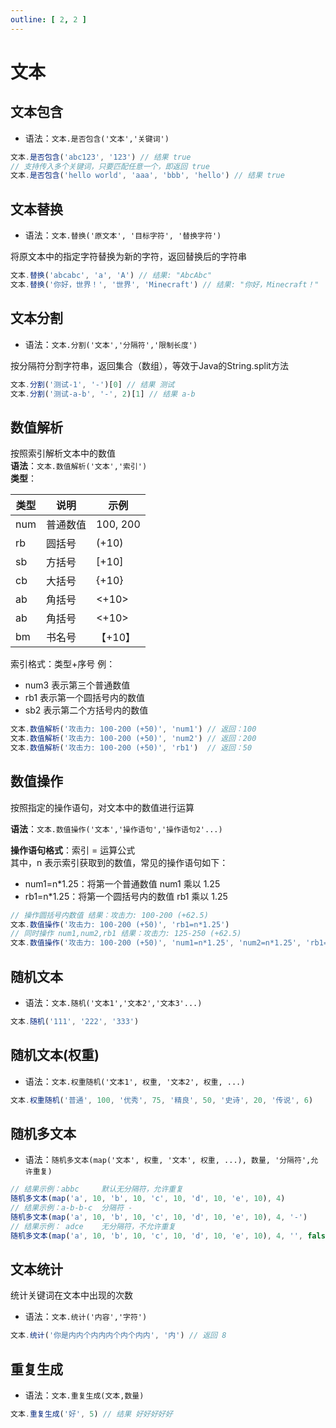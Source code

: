```yaml
---
outline: [ 2, 2 ]
---
```


# 文本

## 文本包含

- 语法：`文本.是否包含('文本','关键词')`

```javascript
文本.是否包含('abc123', '123') // 结果 true
// 支持传入多个关键词，只要匹配任意一个，即返回 true
文本.是否包含('hello world', 'aaa', 'bbb', 'hello') // 结果 true
```

## 文本替换

- 语法：`文本.替换('原文本', '目标字符', '替换字符')`

将原文本中的指定字符替换为新的字符，返回替换后的字符串

```javascript
文本.替换('abcabc', 'a', 'A') // 结果: "AbcAbc"
文本.替换('你好，世界！', '世界', 'Minecraft') // 结果: "你好，Minecraft！"

```

## 文本分割

- 语法：`文本.分割('文本','分隔符','限制长度')`

按分隔符分割字符串，返回集合（数组），等效于Java的String.split方法

```javascript
文本.分割('测试-1', '-')[0] // 结果 测试
文本.分割('测试-a-b', '-', 2)[1] // 结果 a-b
```

## 数值解析

按照索引解析文本中的数值  
**语法**：`文本.数值解析('文本','索引')`    
**类型**：

| 类型	 | 说明	   | 示例       |
|-----|-------|----------|
| num | 普通数值	 | 100, 200 |
| rb  | 圆括号		 | (+10)    |
| sb  | 方括号		 | [+10]    |
| cb  | 大括号		 | \{+10\}  |
| ab  | 角括号		 | <+10>    |
| ab  | 角括号		 | <+10>    |
| bm  | 书名号		 | 【+10】    |

索引格式：类型+序号 例：

- num3 表示第三个普通数值
- rb1 表示第一个圆括号内的数值
- sb2 表示第二个方括号内的数值

```javascript
文本.数值解析('攻击力: 100-200 (+50)', 'num1') // 返回：100
文本.数值解析('攻击力: 100-200 (+50)', 'num2') // 返回：200
文本.数值解析('攻击力: 100-200 (+50)', 'rb1')  // 返回：50
```

## 数值操作

按照指定的操作语句，对文本中的数值进行运算

**语法**：`文本.数值操作('文本','操作语句','操作语句2'...)`

**操作语句格式**：索引 = 运算公式    
其中，n 表示索引获取到的数值，常见的操作语句如下：

- num1=n*1.25：将第一个普通数值 num1 乘以 1.25
- rb1=n*1.25：将第一个圆括号内的数值 rb1 乘以 1.25

```javascript
// 操作圆括号内数值 结果：攻击力: 100-200 (+62.5)
文本.数值操作('攻击力: 100-200 (+50)', 'rb1=n*1.25')
// 同时操作 num1,num2,rb1 结果：攻击力: 125-250 (+62.5)
文本.数值操作('攻击力: 100-200 (+50)', 'num1=n*1.25', 'num2=n*1.25', 'rb1=n*1.25')
```

## 随机文本

- 语法：`文本.随机('文本1','文本2','文本3'...)`

```javascript
文本.随机('111', '222', '333')
```

## 随机文本(权重)

- 语法：`文本.权重随机('文本1', 权重, '文本2', 权重, ...)`

```javascript
文本.权重随机('普通', 100, '优秀', 75, '精良', 50, '史诗', 20, '传说', 6)
```

## 随机多文本

- 语法：`随机多文本(map('文本', 权重, '文本', 权重, ...), 数量, '分隔符',允许重复)`

```javascript
// 结果示例：abbc     默认无分隔符，允许重复  
随机多文本(map('a', 10, 'b', 10, 'c', 10, 'd', 10, 'e', 10), 4)
// 结果示例：a-b-b-c  分隔符 -
随机多文本(map('a', 10, 'b', 10, 'c', 10, 'd', 10, 'e', 10), 4, '-')
// 结果示例： adce    无分隔符，不允许重复  
随机多文本(map('a', 10, 'b', 10, 'c', 10, 'd', 10, 'e', 10), 4, '', false) 
```

## 文本统计

统计关键词在文本中出现的次数

- 语法：`文本.统计('内容','字符')`

```javascript
文本.统计('你是内内个内内内个内个内内', '内') // 返回 8
```

## 重复生成

- 语法：`文本.重复生成(文本,数量)`

```javascript
文本.重复生成('好', 5) // 结果 好好好好好
```




